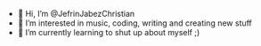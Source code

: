 - 👋 Hi, I’m @JefrinJabezChristian
- 👀 I’m interested in music, coding, writing and creating new stuff
- 🌱 I’m currently learning to shut up about myself ;)


<!---
JefrinJabezChristian/JefrinJabezChristian is a ✨ special ✨ repository because its `README.md` (this file) appears on your GitHub profile.
You can click the Preview link to take a look at your changes.
--->
